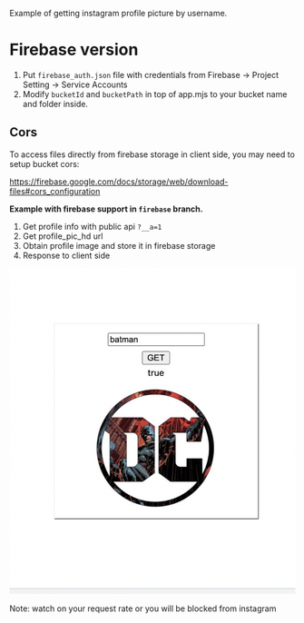Example of getting instagram profile picture by username.

# Firebase version

1. Put `firebase_auth.json` file with credentials from Firebase -> Project Setting -> Service Accounts
2. Modify `bucketId` and `bucketPath` in top of app.mjs to your bucket name and folder inside.

## Cors

To access files directly from firebase storage in client side, you may need to setup bucket cors:

https://firebase.google.com/docs/storage/web/download-files#cors_configuration

__Example with firebase support in `firebase` branch.__

1. Get profile info with public api `?__a=1`
2. Get profile_pic_hd url
3. Obtain profile image and store it in firebase storage
4. Response to client side

![example](example.png)

Note: watch on your request rate or you will be blocked from instagram